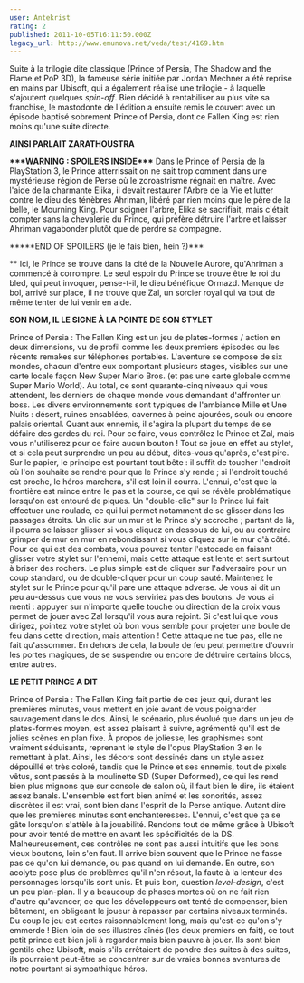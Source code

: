 ```yaml
---
user: Antekrist
rating: 2
published: 2011-10-05T16:11:50.000Z
legacy_url: http://www.emunova.net/veda/test/4169.htm
---
```

Suite à la trilogie dite classique (Prince of Persia, The Shadow and the Flame et PoP 3D), la fameuse série initiée par Jordan Mechner a été reprise en mains par Ubisoft, qui a également réalisé une trilogie - à laquelle s'ajoutent quelques _spin-off_. Bien décidé à rentabiliser au plus vite sa franchise, le mastodonte de l'édition a ensuite remis le couvert avec un épisode baptisé sobrement Prince of Persia, dont ce Fallen King est rien moins qu'une suite directe.   

  

**AINSI PARLAIT ZARATHOUSTRA**   

  

**\*\*\*WARNING : SPOILERS INSIDE\*\*\*** Dans le Prince of Persia de la PlayStation 3, le Prince atterrissait on ne sait trop comment dans une mystérieuse région de Perse où le zoroastrisme régnait en maître. Avec l'aide de la charmante Elika, il devait restaurer l'Arbre de la Vie et lutter contre le dieu des ténèbres Ahriman, libéré par rien moins que le père de la belle, le Mourning King. Pour soigner l'arbre, Elika se sacrifiait, mais c'était compter sans la chevalerie du Prince, qui préfère détruire l'arbre et laisser Ahriman vagabonder plutôt que de perdre sa compagne.   

  

**\*\*\*END OF SPOILERS (je le fais bien, hein ?)\*\*\*  

  

** Ici, le Prince se trouve dans la cité de la Nouvelle Aurore, qu'Ahriman a commencé à corrompre. Le seul espoir du Prince se trouve être le roi du bled, qui peut invoquer, pense-t-il, le dieu bénéfique Ormazd. Manque de bol, arrivé sur place, il ne trouve que Zal, un sorcier royal qui va tout de même tenter de lui venir en aide.   

  

**SON NOM, IL LE SIGNE À LA POINTE DE SON STYLET**   

Prince of Persia : The Fallen King est un jeu de plates-formes / action en deux dimensions, vu de profil comme les deux premiers épisodes ou les récents remakes sur téléphones portables. L'aventure se compose de six mondes, chacun d'entre eux comportant plusieurs stages, visibles sur une carte locale façon New Super Mario Bros. (et pas une carte globale comme Super Mario World). Au total, ce sont quarante-cinq niveaux qui vous attendent, les derniers de chaque monde vous demandant d'affronter un boss. Les divers environnements sont typiques de l'ambiance Mille et Une Nuits : désert, ruines ensablées, cavernes à peine ajourées, souk ou encore palais oriental. Quant aux ennemis, il s'agira la plupart du temps de se défaire des gardes du roi. Pour ce faire, vous contrôlez le Prince et Zal, mais vous n'utiliserez pour ce faire aucun bouton ! Tout se joue en effet au stylet, et si cela peut surprendre un peu au début, dites-vous qu'après, c'est pire. Sur le papier, le principe est pourtant tout bête : il suffit de toucher l'endroit où l'on souhaite se rendre pour que le Prince s'y rende ; si l'endroit touché est proche, le héros marchera, s'il est loin il courra. L'ennui, c'est que la frontière est mince entre le pas et la course, ce qui se révèle problématique lorsqu'on est entouré de piques. Un "double-clic" sur le Prince lui fait effectuer une roulade, ce qui lui permet notamment de se glisser dans les passages étroits. Un clic sur un mur et le Prince s'y accroche ; partant de là, il pourra se laisser glisser si vous cliquez en dessous de lui, ou au contraire grimper de mur en mur en rebondissant si vous cliquez sur le mur d'à côté. Pour ce qui est des combats, vous pouvez tenter l'estocade en faisant glisser votre stylet sur l'ennemi, mais cette attaque est lente et sert surtout à briser des rochers. Le plus simple est de cliquer sur l'adversaire pour un coup standard, ou de double-cliquer pour un coup sauté. Maintenez le stylet sur le Prince pour qu'il pare une attaque adverse. Je vous ai dit un peu au-dessus que vous ne vous serviriez pas des boutons. Je vous ai menti : appuyer sur n'importe quelle touche ou direction de la croix vous permet de jouer avec Zal lorsqu'il vous aura rejoint. Si c'est lui que vous dirigez, pointez votre stylet où bon vous semble pour projeter une boule de feu dans cette direction, mais attention ! Cette attaque ne tue pas, elle ne fait qu'assommer. En dehors de cela, la boule de feu peut permettre d'ouvrir les portes magiques, de se suspendre ou encore de détruire certains blocs, entre autres.   

  

**LE PETIT PRINCE A DIT**   

Prince of Persia : The Fallen King fait partie de ces jeux qui, durant les premières minutes, vous mettent en joie avant de vous poignarder sauvagement dans le dos. Ainsi, le scénario, plus évolué que dans un jeu de plates-formes moyen, est assez plaisant à suivre, agrémenté qu'il est de jolies scènes en plan fixe. À propos de joliesse, les graphismes sont vraiment séduisants, reprenant le style de l'opus PlayStation 3 en le remettant à plat. Ainsi, les décors sont dessinés dans un style assez dépouillé et très coloré, tandis que le Prince et ses ennemis, tout de pixels vêtus, sont passés à la moulinette SD (Super Deformed), ce qui les rend bien plus mignons que sur console de salon où, il faut bien le dire, ils étaient assez banals. L'ensemble est fort bien animé et les sonorités, assez discrètes il est vrai, sont bien dans l'esprit de la Perse antique. Autant dire que les premières minutes sont enchanteresses. L'ennui, c'est que ça se gâte lorsqu'on s'attèle à la jouabilité. Rendons tout de même grâce à Ubisoft pour avoir tenté de mettre en avant les spécificités de la DS. Malheureusement, ces contrôles ne sont pas aussi intuitifs que les bons vieux boutons, loin s'en faut. Il arrive bien souvent que le Prince ne fasse pas ce qu'on lui demande, ou pas quand on lui demande. En outre, son acolyte pose plus de problèmes qu'il n'en résout, la faute à la lenteur des personnages lorsqu'ils sont unis. Et puis bon, question _level-design_, c'est un peu plan-plan. Il y a beaucoup de phases mortes où on ne fait rien d'autre qu'avancer, ce que les développeurs ont tenté de compenser, bien bêtement, en obligeant le joueur à repasser par certains niveaux terminés. Du coup le jeu est certes raisonnablement long, mais qu'est-ce qu'on s'y emmerde ! Bien loin de ses illustres aînés (les deux premiers en fait), ce tout petit prince est bien joli à regarder mais bien pauvre à jouer. Ils sont bien gentils chez Ubisoft, mais s'ils arrêtaient de pondre des suites à des suites, ils pourraient peut-être se concentrer sur de vraies bonnes aventures de notre pourtant si sympathique héros.